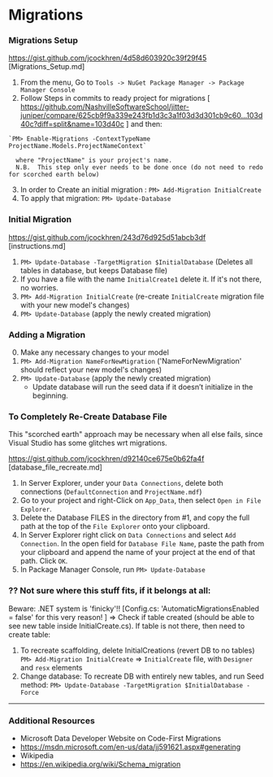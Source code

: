 # Migrations

### Migrations Setup
https://gist.github.com/jcockhren/4d58d603920c39f29f45
[Migrations_Setup.md]
  1. From the menu, Go to `Tools -> NuGet Package Manager -> Package Manager Console`
  2. Follow Steps in commits to ready project for migrations [ https://github.com/NashvilleSoftwareSchool/jitter-juniper/compare/625cb9f9a339e243fb1d3c3a1f03d3d301cb9c60...103d40c?diff=split&name=103d40c ] and then:

    `PM> Enable-Migrations -ContextTypeName ProjectName.Models.ProjectNameContext`

      where "ProjectName" is your project's name.  
      N.B.  This step only ever needs to be done once (do not need to redo for scorched earth below)
  3. In order to Create an initial migration :
	`PM> Add-Migration InitialCreate`
  4. To apply that migration:
	`PM> Update-Database`

### Initial Migration
https://gist.github.com/jcockhren/243d76d925d51abcb3df [instructions.md]
  1. `PM> Update-Database -TargetMigration $InitialDatabase` (Deletes all tables in database, but keeps Database file)
  2. If you have a file with the name `InitialCreate1` delete it. If it's not there, no worries.
  3. `PM> Add-Migration InitialCreate` (re-create `InitialCreate` migration file with your new model's changes)
  4. `PM> Update-Database` (apply the newly created migration)

### Adding a Migration
  0. Make any necessary changes to your model
  1. `PM> Add-Migration NameForNewMigration` ('NameForNewMigration' should reflect your new model's changes)
  2. `PM> Update-Database` (apply the newly created migration)
      * Update database will run the seed data if it doesn’t initialize in the beginning.


### To Completely Re-Create Database File
This "scorched earth" approach may be necessary when all else fails, since Visual Studio has some glitches wrt migrations.

https://gist.github.com/jcockhren/d92140ce675e0b62fa4f  [database_file_recreate.md]
  1. In Server Explorer, under your `Data Connections`, delete both connections (`DefaultConnection` and `ProjectName.mdf`)
  2. Go to your project and right-Click on `App_Data`, then select `Open in File Explorer`.  
  3. Delete the Database FILES in the directory from #1, and copy the full path at the top of the `File Explorer` onto your clipboard.
  4. In Server Explorer right click on `Data Connections` and select `Add Connection`.  In the open field for `Database File Name`, paste the path from your clipboard and append the name of your project at the end of that path.  Click `OK`.
  5. In Package Manager Console, run
  `PM> Update-Database`

### ?? Not sure where this stuff fits, if it belongs at all:
Beware:  .NET system is 'finicky'!!
[Config.cs: 'AutomaticMigrationsEnabled = false' for this very reason! ]
=> Check if table created (should be able to see new table inside InitialCreate.cs).  If table is not there, then need to create table:
  1. To recreate scaffolding, delete InitialCreations  (revert DB to no tables)
`PM> Add-Migration InitialCreate` => `InitialCreate` file, with `Designer` and `resx` elements
  2. Change database:  To recreate DB with entirely new tables, and run Seed method:
`PM> Update-Database -TargetMigration $InitialDatabase -Force`




************
### Additional Resources
* Microsoft Data Developer Website on Code-First Migrations
 * https://msdn.microsoft.com/en-us/data/jj591621.aspx#generating
* Wikipedia
 * https://en.wikipedia.org/wiki/Schema_migration
